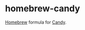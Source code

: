 # homebrew-candy

[Homebrew](https://brew.sh/) formula for [Candy](https://github.com/owenthereal/candy).
